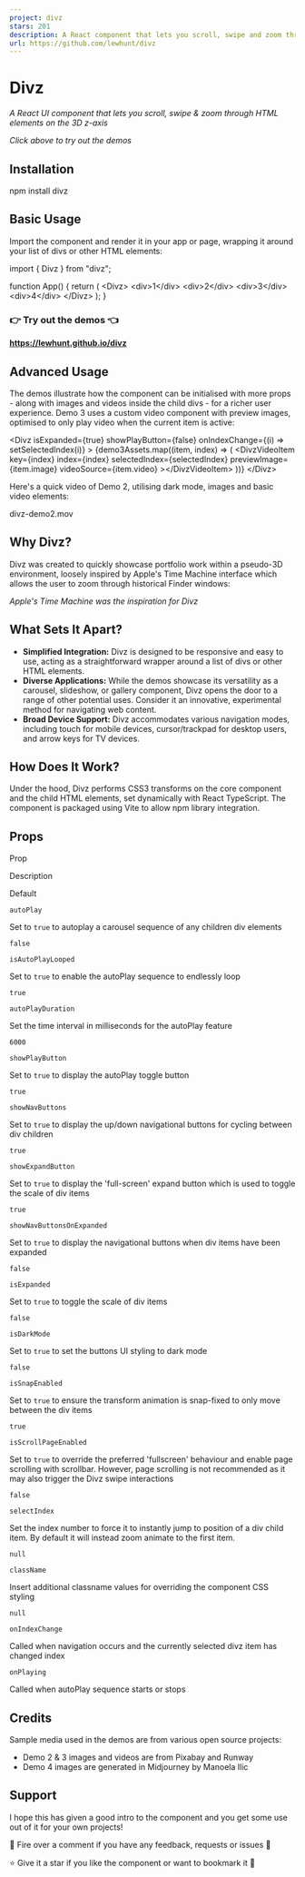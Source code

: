 ```yaml
---
project: divz
stars: 201
description: A React component that lets you scroll, swipe and zoom through content on the 3D z-axis. Ideal to showcase your portfolio, media or products. Try out the demos here: https://lewhunt.github.io/divz/
url: https://github.com/lewhunt/divz
---
```


Divz
====

_A React UI component that lets you scroll, swipe & zoom through HTML elements on the 3D z-axis_

_Click above to try out the demos_

  

Installation
------------

npm install divz

  

Basic Usage
-----------

Import the component and render it in your app or page, wrapping it around your list of divs or other HTML elements:

import { Divz } from "divz";

function App() {
  return (
    <Divz\>
      <div\>1</div\>
      <div\>2</div\>
      <div\>3</div\>
      <div\>4</div\>
    </Divz\>
  );
}

### 👉 Try out the demos 👈

**https://lewhunt.github.io/divz**

  

Advanced Usage
--------------

The demos illustrate how the component can be initialised with more props - along with images and videos inside the child divs - for a richer user experience. Demo 3 uses a custom video component with preview images, optimised to only play video when the current item is active:

<Divz
  isExpanded\={true}
  showPlayButton\={false}
  onIndexChange\={(i) \=> setSelectedIndex(i)}
\>
  {demo3Assets.map((item, index) \=> (
    <DivzVideoItem
      key\={index}
      index\={index}
      selectedIndex\={selectedIndex}
      previewImage\={item.image}
      videoSource\={item.video}
    \></DivzVideoItem\>
  ))}
</Divz\>

  

Here's a quick video of Demo 2, utilising dark mode, images and basic video elements:

divz-demo2.mov  

Why Divz?
---------

Divz was created to quickly showcase portfolio work within a pseudo-3D environment, loosely inspired by Apple's Time Machine interface which allows the user to zoom through historical Finder windows:

_Apple's Time Machine was the inspiration for Divz_

  

What Sets It Apart?
-------------------

-   **Simplified Integration:** Divz is designed to be responsive and easy to use, acting as a straightforward wrapper around a list of divs or other HTML elements.
-   **Diverse Applications:** While the demos showcase its versatility as a carousel, slideshow, or gallery component, Divz opens the door to a range of other potential uses. Consider it an innovative, experimental method for navigating web content.
-   **Broad Device Support:** Divz accommodates various navigation modes, including touch for mobile devices, cursor/trackpad for desktop users, and arrow keys for TV devices.

  

How Does It Work?
-----------------

Under the hood, Divz performs CSS3 transforms on the core component and the child HTML elements, set dynamically with React TypeScript. The component is packaged using Vite to allow npm library integration.

  

Props
-----

Prop

Description

Default

`autoPlay`

Set to `true` to autoplay a carousel sequence of any children div elements

`false`

`isAutoPlayLooped`

Set to `true` to enable the autoPlay sequence to endlessly loop

`true`

`autoPlayDuration`

Set the time interval in milliseconds for the autoPlay feature

`6000`

`showPlayButton`

Set to `true` to display the autoPlay toggle button

`true`

`showNavButtons`

Set to `true` to display the up/down navigational buttons for cycling between div children

`true`

`showExpandButton`

Set to `true` to display the 'full-screen' expand button which is used to toggle the scale of div items

`true`

`showNavButtonsOnExpanded`

Set to `true` to display the navigational buttons when div items have been expanded

`false`

`isExpanded`

Set to `true` to toggle the scale of div items

`false`

`isDarkMode`

Set to `true` to set the buttons UI styling to dark mode

`false`

`isSnapEnabled`

Set to `true` to ensure the transform animation is snap-fixed to only move between the div items

`true`

`isScrollPageEnabled`

Set to `true` to override the preferred 'fullscreen' behaviour and enable page scrolling with scrollbar. However, page scrolling is not recommended as it may also trigger the Divz swipe interactions

`false`

`selectIndex`

Set the index number to force it to instantly jump to position of a div child item. By default it will instead zoom animate to the first item.

`null`

`className`

Insert additional classname values for overriding the component CSS styling

`null`

`onIndexChange`

Called when navigation occurs and the currently selected divz item has changed index

`onPlaying`

Called when autoPlay sequence starts or stops

  

Credits
-------

Sample media used in the demos are from various open source projects:

-   Demo 2 & 3 images and videos are from Pixabay and Runway
-   Demo 4 images are generated in Midjourney by Manoela Ilic

  

Support
-------

I hope this has given a good intro to the component and you get some use out of it for your own projects!

💬 Fire over a comment if you have any feedback, requests or issues 🐛

⭐ Give it a star if you like the component or want to bookmark it 🙏
